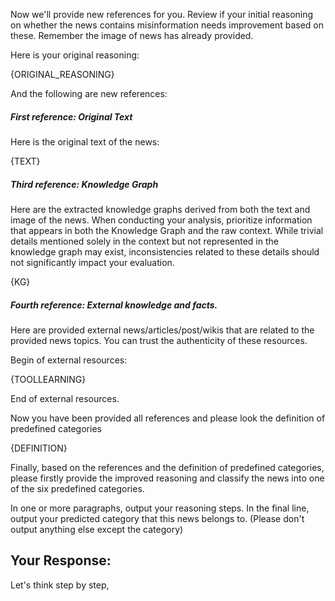 Now we'll provide new references for you. Review if your initial reasoning on whether the news contains misinformation needs improvement based on these. Remember the image of news has already provided.

Here is your original reasoning:

{ORIGINAL_REASONING}

And the following are new references:

##### First reference: Original Text
Here is the original text of the news:

{TEXT}

##### Third reference: Knowledge Graph
Here are the extracted knowledge graphs derived from both the text and image of the news. When conducting your analysis, prioritize information that appears in both the Knowledge Graph and the raw context. While trivial details mentioned solely in the context but not represented in the knowledge graph may exist, inconsistencies related to these details should not significantly impact your evaluation.

{KG}


##### Fourth reference: External knowledge and facts.
Here are provided external news/articles/post/wikis that are related to the provided news topics. You can trust the authenticity of these resources. 

Begin of external resources:

{TOOLLEARNING}

End of external resources.

Now you have been provided all references and please look the definition of predefined categories

{DEFINITION}

Finally, based on the references and the definition of predefined categories, please firstly provide the improved reasoning and classify the news into one of the six predefined categories.

In one or more paragraphs, output your reasoning steps. In the final line, output your predicted category that this news belongs to. (Please don't output anything else except the category)

## Your Response:
Let's think step by step,


